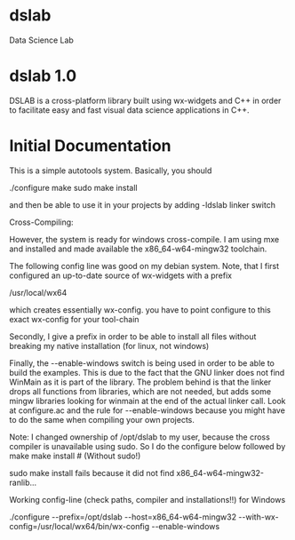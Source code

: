 # dslab
Data Science Lab
# dslab 1.0
DSLAB is a cross-platform library built using wx-widgets and C++ in order to facilitate easy and fast visual data science applications in C++.
# Initial Documentation
This is a simple autotools system. Basically, you should

./configure
make
sudo make install

and then be able to use it in your projects by adding -ldslab linker switch


Cross-Compiling:

However, the system is ready for windows cross-compile. I am using
mxe and installed and made available the x86_64-w64-mingw32 toolchain.

The following config line was good on my debian system. Note, that
I first configured an up-to-date source of wx-widgets with a prefix

/usr/local/wx64

which creates essentially wx-config. you have to point configure to
this exact wx-config for your tool-chain

Secondly, I give a prefix in order to be able to install all files without
breaking my native installation (for linux, not windows)

Finally, the --enable-windows switch is being used in order to be able
to build the examples. This is due to the fact that the GNU linker
does not find WinMain as it is part of the library. The problem behind is
that the linker drops all functions from libraries, which are not needed, but
adds some mingw libraries looking for winmain at the end of the actual linker
call. Look at configure.ac and the rule for
--enable-windows
because you might have to do the same when compiling your own projects.

Note: I changed ownership of /opt/dslab to my user, because the cross compiler
is unavailable using sudo. So I do the configure below followed by 
make 
make install # (Without sudo!)

sudo make install fails because it did not find x86_64-w64-mingw32-ranlib...

Working config-line (check paths, compiler and installations!!) for Windows

./configure --prefix=/opt/dslab --host=x86_64-w64-mingw32 --with-wx-config=/usr/local/wx64/bin/wx-config --enable-windows




